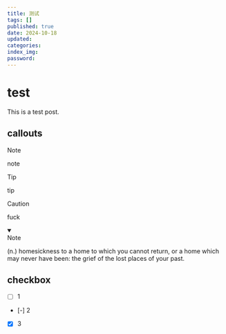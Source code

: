 ```yaml
---
title: 测试
tags: []
published: true
date: 2024-10-18
updated:
categories:
index_img:
password:
---
```

# test
This is a test post.

## callouts
> [!note]
> note

> [!tip]
> tip

> [!caution]
> fuck


<details class="custom-callout note" open=""><summary class="callout-title"><div class="callout-icon"></div><div>Note</div>
<div class="callout-fold"></div></summary><div class="callout-body">
<p>(n.) homesickness to a home to which you cannot return, or a home which may never have been: the grief of the lost places of your past.</p>
</div>
</details>

## checkbox
- [ ] 1
- [-] 2
- [x] 3

